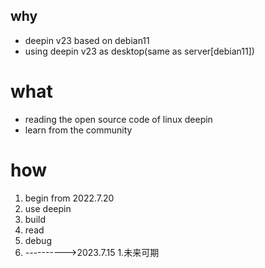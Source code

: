 ## why

* deepin v23 based on debian11 
* using deepin v23 as desktop(same as server[debian11])


# what

* reading the open source code of linux deepin 
* learn from the community

# how

1. begin from 2022.7.20
1. use deepin
1. build
1. read
1. debug
1. ---------->2023.7.15
1.未来可期
